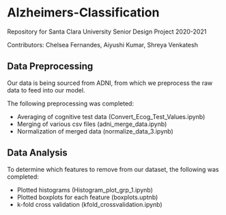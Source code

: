 # Alzheimers-Classification

Repository for Santa Clara University Senior Design Project 2020-2021

Contributors: Chelsea Fernandes, Aiyushi Kumar, Shreya Venkatesh

## Data Preprocessing

Our data is being sourced from ADNI, from which we preprocess the raw data to feed into our model. 

The following preprocessing was completed:
* Averaging of cognitive test data (Convert_Ecog_Test_Values.ipynb)
* Merging of various csv files (adni_merge_data.ipynb)
* Normalization of merged data (normalize_data_3.ipynb)

## Data Analysis 

To determine which features to remove from our dataset, the following was completed:
* Plotted histograms (Histogram_plot_grp_1.ipynb)
* Plotted boxplots for each feature (boxplots.uptnb)
* k-fold cross validation (kfold_crossvalidation.ipynb)
